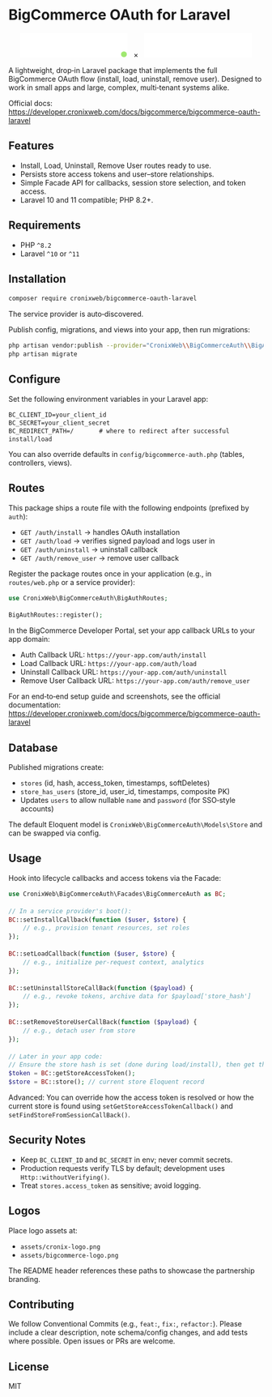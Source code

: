 # BigCommerce OAuth for Laravel

<p align="center">
  <img src="assets/cronix-logo.svg" alt="Cronix" height="48" />
  <span>&nbsp;&nbsp;×&nbsp;&nbsp;</span>
  <img src="assets/bigcommerce-logo.svg" alt="BigCommerce" height="48" />
</p>

A lightweight, drop‑in Laravel package that implements the full BigCommerce OAuth flow (install, load, uninstall, remove user). Designed to work in small apps and large, complex, multi‑tenant systems alike.

Official docs: https://developer.cronixweb.com/docs/bigcommerce/bigcommerce-oauth-laravel

## Features
- Install, Load, Uninstall, Remove User routes ready to use.
- Persists store access tokens and user–store relationships.
- Simple Facade API for callbacks, session store selection, and token access.
- Laravel 10 and 11 compatible; PHP 8.2+.

## Requirements
- PHP `^8.2`
- Laravel `^10` or `^11`

## Installation
```bash
composer require cronixweb/bigcommerce-oauth-laravel
```
The service provider is auto‑discovered.

Publish config, migrations, and views into your app, then run migrations:
```bash
php artisan vendor:publish --provider="CronixWeb\\BigCommerceAuth\\BigAuthServiceProvider" --tag=config,migrations,views
php artisan migrate
```

## Configure
Set the following environment variables in your Laravel app:
```
BC_CLIENT_ID=your_client_id
BC_SECRET=your_client_secret
BC_REDIRECT_PATH=/       # where to redirect after successful install/load
```
You can also override defaults in `config/bigcommerce-auth.php` (tables, controllers, views).

## Routes
This package ships a route file with the following endpoints (prefixed by `auth`):
- `GET /auth/install` → handles OAuth installation
- `GET /auth/load` → verifies signed payload and logs user in
- `GET /auth/uninstall` → uninstall callback
- `GET /auth/remove_user` → remove user callback

Register the package routes once in your application (e.g., in `routes/web.php` or a service provider):
```php
use CronixWeb\BigCommerceAuth\BigAuthRoutes;

BigAuthRoutes::register();
```

In the BigCommerce Developer Portal, set your app callback URLs to your app domain:
- Auth Callback URL: `https://your-app.com/auth/install`
- Load Callback URL: `https://your-app.com/auth/load`
- Uninstall Callback URL: `https://your-app.com/auth/uninstall`
- Remove User Callback URL: `https://your-app.com/auth/remove_user`

For an end‑to‑end setup guide and screenshots, see the official documentation: https://developer.cronixweb.com/docs/bigcommerce/bigcommerce-oauth-laravel

## Database
Published migrations create:
- `stores` (id, hash, access_token, timestamps, softDeletes)
- `store_has_users` (store_id, user_id, timestamps, composite PK)
- Updates `users` to allow nullable `name` and `password` (for SSO‑style accounts)

The default Eloquent model is `CronixWeb\BigCommerceAuth\Models\Store` and can be swapped via config.

## Usage
Hook into lifecycle callbacks and access tokens via the Facade:
```php
use CronixWeb\BigCommerceAuth\Facades\BigCommerceAuth as BC;

// In a service provider's boot():
BC::setInstallCallback(function ($user, $store) {
    // e.g., provision tenant resources, set roles
});

BC::setLoadCallback(function ($user, $store) {
    // e.g., initialize per-request context, analytics
});

BC::setUninstallStoreCallBack(function ($payload) {
    // e.g., revoke tokens, archive data for $payload['store_hash']
});

BC::setRemoveStoreUserCallBack(function ($payload) {
    // e.g., detach user from store
});

// Later in your app code:
// Ensure the store hash is set (done during load/install), then get the token
$token = BC::getStoreAccessToken();
$store = BC::store(); // current store Eloquent record
```

Advanced: You can override how the access token is resolved or how the current store is found using `setGetStoreAccessTokenCallback()` and `setFindStoreFromSessionCallBack()`.

## Security Notes
- Keep `BC_CLIENT_ID` and `BC_SECRET` in env; never commit secrets.
- Production requests verify TLS by default; development uses `Http::withoutVerifying()`.
- Treat `stores.access_token` as sensitive; avoid logging.

## Logos
Place logo assets at:
- `assets/cronix-logo.png`
- `assets/bigcommerce-logo.png`

The README header references these paths to showcase the partnership branding.

## Contributing
We follow Conventional Commits (e.g., `feat:`, `fix:`, `refactor:`). Please include a clear description, note schema/config changes, and add tests where possible. Open issues or PRs are welcome.

## License
MIT
